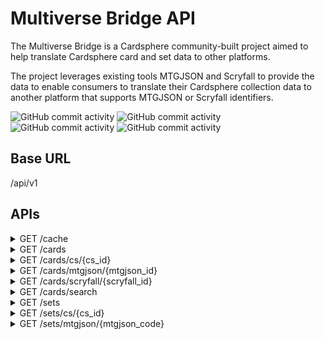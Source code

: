 # Multiverse Bridge API
The Multiverse Bridge is a Cardsphere community-built project aimed to help translate Cardsphere card and set data to other platforms.

The project leverages existing tools MTGJSON and Scryfall to provide the data to enable consumers to translate their Cardsphere collection data to another platform that supports MTGJSON or Scryfall identifiers.

![GitHub commit activity](https://img.shields.io/github/commit-activity/m/pauperbattlebox/mvb-api) ![GitHub commit activity](https://img.shields.io/github/contributors/pauperbattlebox/mvb-api) ![GitHub commit activity](https://img.shields.io/github/license/pauperbattlebox/mvb-api) ![GitHub commit activity](https://img.shields.io/github/workflow/status/pauperbattlebox/mvb-api/Python%20application) 
## Base URL
/api/v1

## APIs

<details>
  <summary>GET /cache</summary>
  
  Returns information about the current state of the cache. Card and pricing data is cached and refreshed once per day. 
  
  ```
  {
    "last_updated": "2022-01-22 12:34"
  }
  ```
</details>

<details>
  <summary>GET /cards</summary>
  
  Returns the IDs for all cards in the database as well as the current state of the cache. (~11 MB)
  
  ```
  {
    "last_updated": "2022-01-22 12:34",
    "cards": [
      {
        "cs_id": 1,
        "mtgjson_id": 1,
        "scryfall_id": 1
      },
      ...
    ]
  }
  ```
</details>

<details>
  <summary>GET /cards/cs/{cs_id}</summary>

  Returns the Cardsphere card details specified by the cs_id.

  `includeRelatedPrintings` (bool, optional) - Query parameter to include the other printings of the specified card.

  ```
  {
    "cs_id": 1,
    "url": "/cards/1",
    "name": "Abundance",
    "edition": "10th Edition",
    "is_foil": true,
    "mtgjson_id": "1669af17-d287-5094-b005-4b143441442f",
    "scryfall_id": "46184f97-d5c9-4a98-9fd9-e19057ce9b7e",
    "collector_number": "249",
    "mtgjson_code": "10E",
    "prices": {
      "price": 120.9,
      "updated": "2022-01-17 02:05"
    },
    "related_printings": [
      {
        "cs_id": 2,
        "url": "/cards/2",
        "name": "Abundance",
        "edition": "10th Edition",
        "is_foil": false,
        "mtgjson_id": "1669af17-d287-5094-b005-4b143441442f",
        "scryfall_id": "46184f97-d5c9-4a98-9fd9-e19057ce9b7e",
        "collector_number": "249",
        "mtgjson_code": "10E",
        "prices": {
          "price": 5.53,
          "updated": "2022-01-17 02:05"
        }
      },
      {
        "cs_id": 50776,
        "url": "/cards/50776",
        "name": "Abundance",
        "edition": "Commander 2017",
        "is_foil": false,
        "mtgjson_id": "7e89befa-00f2-5326-a98d-70c5a54f0bea",
        "scryfall_id": "7f3fff7e-f34d-4a99-a805-bd66c4e9f0cb",
        "collector_number": "145",
        "mtgjson_code": "C17",
        "prices": {
          "price": 3.07,
          "updated": "2022-01-17 02:05"
        }
      },
      ...
    ]
  }
  ```
</details>

<details>
  <summary>GET /cards/mtgjson/{mtgjson_id}</summary>

  Returns the Cardsphere card details specified by the MTGJSON Id.

  ```
  {
    "cs_id": 2,
    "url": "/cards/2",
    "name": "Abundance",
    "edition": "10th Edition",
    "is_foil": false,
    "mtgjson_id": "1669af17-d287-5094-b005-4b143441442f",
    "scryfall_id": "46184f97-d5c9-4a98-9fd9-e19057ce9b7e",
    "collector_number": "249",
    "mtgjson_code": "10E",
    "prices": {
      "price": 5.53,
      "updated": "2022-01-17 02:05"
    }
  }
  ```
</details>

<details>
  <summary>GET /cards/scryfall/{scryfall_id}</summary>

  Returns the Cardsphere card details specified by the Scryfall Id.

  ```
  {
    "cs_id": 2,
    "url": "/cards/2",
    "name": "Abundance",
    "edition": "10th Edition",
    "is_foil": false,
    "mtgjson_id": "1669af17-d287-5094-b005-4b143441442f",
    "scryfall_id": "46184f97-d5c9-4a98-9fd9-e19057ce9b7e",
    "collector_number": "249",
    "mtgjson_code": "10E",
    "prices": {
      "price": 5.53,
      "updated": "2022-01-17 02:05"
    }
  }
  ```
</details>

<details>
  <summary>GET /cards/search</summary>

  Returns the Cardsphere card details of the cards that best match the provided query parameters.

  `name` (string, optional) - Query parameter to include search by card name. Allows partial matching.  
  `edition` (string, optional) - Query parameter to include search by card edition. Exact matching only.  
  `is_foil` (bool, optional) - Query parameter to include search by foil indicator. If true, only foil and etched foil results will be returned. If false, only nonfoil results will be returned. All finishes will be returned if the parameter is not provided.  
  `mtgjson_code` (string, optional) - Query parameter to include search by MTGJSON set code. Exact matching only.  
  `collector_number` (integer, optional) - Query parameter to include search by card collector number. Exact matching only.  

  At least one search query parameter must be provided.

  ```
  [
    {
      "cs_id": 75322,
      "url": "/cards/75322",
      "name": "Leyline of the Void",
      "edition": "Time Spiral Remastered",
      "is_foil": false,
      "mtgjson_id": "677a6e71-3038-5419-8503-dd2a58231cf4",
      "scryfall_id": "186eea73-46c5-4532-ac94-326db7d6f0cb",
      "collector_number": "326",
      "mtgjson_code": "TSR",
      "prices": {
        "price": 7.99,
        "updated": "2022-01-17 02:05"
      }
    },
    {
      "cs_id": 61482,
      "url": "/cards/61482",
      "name": "Leyline of Abundance",
      "edition": "Core 2020 - Promo Pack",
      "is_foil": false,
      "mtgjson_id": "5cb79b3b-cf8f-5485-84a9-7261a82c0e0b",
      "scryfall_id": "35ceac21-f2c6-4f48-8bf3-04a005ade645",
      "collector_number": "179p",
      "mtgjson_code": "PM20",
      "prices": {
        "price": 2.88,
        "updated": "2022-01-17 02:05"
      }
    },
    ...
  ]
  ```
</details>

<details>
  <summary>GET /sets</summary>

  Returns a list of all Cardsphere sets including that set's MTGJSON equivalent code value.

  ```
  [
    {
      "cs_id": 755,
      "cs_name": "10th Edition",
      "mtgjson_code": "10E"
    },
    {
      "cs_id": 756,
      "cs_name": "4th Edition",
      "mtgjson_code": "4ED"
    },
    ...
  ]
  ```
</details>

<details>
  <summary>GET /sets/cs/{cs_id}</summary>

  Returns the Cardsphere set specified by the cs_id and a list of the cards in the set.

  ```
  {
    "cs_id": 1290,
    "cs_name": "Zendikar Rising - Extended Art",
    "mtgjson_code": "ZNR",
    "related_mtgjson_codes": [
      {
        "mtgjson_code": "ZNC"
      }
    ],
    "cards": [
      {
        "cs_id": 71318,
        "url": "/cards/71318",
        "name": "Agadeem's Awakening // Agadeem, the Undercrypt",
        "edition": "Zendikar Rising - Extended Art",
        "is_foil": false,
        "mtgjson_id": "3e7731e8-ca30-50af-a6cb-a7ef60b3c137",
        "scryfall_id": "499c2b20-e83e-40ff-919e-1d134ad50c0a",
        "collector_number": "336",
        "mtgjson_code": "ZNR",
        "prices": {
            "price": 18.97,
            "updated": "2022-01-17 02:12"
        }
      },
    ...
    ]
  }
  ```
</details>

<details>
  <summary>GET /sets/mtgjson/{mtgjson_code}</summary>

  Returns the Cardsphere set specified by the MTGJSON set code and a list of the cards in the set.

  ```
  {
    "cs_id": 755,
    "cs_name": "10th Edition",
    "mtgjson_code": "10E",
    "cards": [
      {
        "cs_id": 2,
        "url": "/cards/2",
        "name": "Abundance",
        "edition": "10th Edition",
        "is_foil": false,
        "mtgjson_id": "1669af17-d287-5094-b005-4b143441442f",
        "scryfall_id": "46184f97-d5c9-4a98-9fd9-e19057ce9b7e",
        "collector_number": "249",
        "mtgjson_code": "10E",
        "prices": {
          "price": 5.53,
          "updated": "2022-01-17 02:12"
        }
      },
    ...
    ]
  }
  ```
</details>
